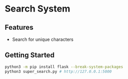 # Search System

## Features

- Search for unique characters

## Getting Started
```bash
python3 -m pip install flask --break-system-packages
python3 super_search.py # http://127.0.0.1:5000
```
